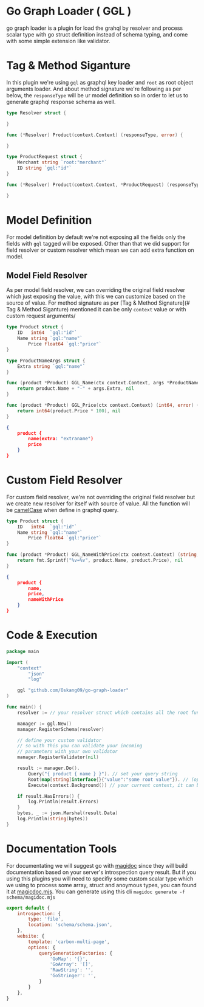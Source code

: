 # Go Graph Loader ( GGL )

go graph loader is a plugin for load the grahql by resolver and process scalar type with go struct definition instead of schema typing, and come with some simple extension like validator.

# Tag & Method Siganture

In this plugin we're using `gql` as graphql key loader and `root` as root object arguments loader. And about method signature we're following as per below, the `responseType` will be ur model definition so in order to let us to generate graphql response schema as well.

```go
type Resolver struct {

}

func (*Resolver) Product(context.Context) (responseType, error) {

}

type ProductRequest struct {
    Merchant string `root:"merchant"`
    ID string `gql:"id"`
}

func (*Resolver) Product(context.Context, *ProductRequest) (responseType, error) {

}
```

# Model Definition

For model definition by default we're not exposing all the fields only the fields with `gql` tagged will be exposed. Other than that we did support for field resolver or custom resolver which mean we can add extra function on model.

## Model Field Resolver

As per model field resolver, we can overriding the original field resolver which just exposing the value, with this we can customize based on the source of value. For method signature as per [Tag & Method Signature](# Tag & Method Siganture) mentioned it can be only `context` value or with custom request arguments/

```go
type Product struct {
	ID   int64  `gql:"id"`
	Name string `gql:"name"`
        Price float64 `gql:"price"`
}

type ProductNameArgs struct {
    Extra string `gql:"name"`
}

func (product *Product) GGL_Name(ctx context.Context, args *ProductNameArgs) (string, error) {
	return product.Name + "-" + args.Extra, nil
}

func (product *Product) GGL_Price(ctx context.Context) (int64, error) {
	return int64(product.Price * 100), nil
}
```

```json
{
    product {
        name(extra: "extraname")
        price
    }
}
```

# Custom Field Resolver

For custom field resolver, we're not overriding the original field resolver but we create new resolver for itself with source of value. All the function will be [camelCase](https://en.wikipedia.org/wiki/Camel_case) when define in graphql query.


```go
type Product struct {
	ID   int64  `gql:"id"`
	Name string `gql:"name"`
        Price float64 `gql:"price"`
}

func (product *Product) GGL_NameWithPrice(ctx context.Context) (string, error) {
	return fmt.Sprintf("%v=%v", product.Name, product.Price), nil
}
```

```json
{
    product {
        name,
        price,
        nameWithPrice
    }
}
```

# Code & Execution

```go
package main

import (
	"context"
        "json"
        "log"

	ggl "github.com/Oskang09/go-graph-loader"
)

func main() {
    resolver := // your resolver struct which contains all the root functions

    manager := ggl.New()
    manager.RegisterSchema(resolver)

    // define your custom validator
    // so with this you can validate your incoming 
    // parameters with your own validator
    manager.RegisterValidator(nil)

    result := manager.Do().
        Query("{ product { name } }"). // set your query string
        Root(map[string]interface{}{"value":"some root value"}). // (optional) set your root object
        Execute(context.Background()) // your current context, it can be useful for tracking & tracing purpose

    if result.HasErrors() {
        log.Println(result.Errors)
    }
	bytes, _ := json.Marshal(result.Data)
	log.Println(string(bytes))
}
```

# Documentation Tools

For documentating we will suggest go with [magidoc](https://magidoc.js.org/introduction/welcome) since they will build documentation based on your server's introspection query result. But if you using this plugins you will need to specifiy some custom scalar type which we using to process some array, struct and anoymous types, you can found it at [magicdoc.mjs](magidoc.mjs). You can generate using this cli `magidoc generate -f schema/magidoc.mjs`

```js
export default {
    introspection: {
        type: 'file',
        location: 'schema/schema.json',
    },
    website: {
        template: 'carbon-multi-page',
        options: {
            queryGenerationFactories: {
                'GoMap': '{}',
                'GoArray': '[]',
                'RawString': '',
                'GoStringer': '',
            }
        }
    },
}
```
